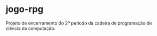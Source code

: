 # jogo-rpg

Projeto de encerramento do 2º periodo da cadeira de programação de ciência da computação.
